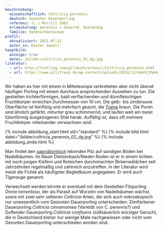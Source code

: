 ```yaml
---
beschreibung:
  wissenschaftlich: Coltricia perennis
  deutsch: Gezonter Dauerporling
  referenz: (L.) Murrill 1903
  erlaeuterung: perennis = dauernd, beständig
  familie: Hymenochaetaceae
profil:
  aktualisiert: 2021-07-21
  autor_in: Dieter Gewalt
hauptbild:
  anzeige: true
  datei: /bilder/coltricia_perennis_01_dg.jpg
literatur:
  - url: http://tintling.com/pilzbuch/arten/c/Coltricia_perennis.html
  - url: https://www.pilzfreun.de/wp-content/uploads/2014/12/Geb%C3%A4ndeter-Dauerporling.pdf
---
```

Wir haben es hier mit einem in Mitteleuropa verbreiteten aber nicht überall häufigen Porling mit einem durchaus ansprechenden Aussehen zu tun. Die gestielten trichterförmigen, bald verflachenden und dünnfleischigen Fruchtkörper erreichen Durchmesser von 10 cm. Die gelb- bis zimtbraune Oberfläche ist feinfilzig und mehrfach gezont, die [Trama](Trama "Glossar") braun. Die Poren sind ähnlich gefärbt, mitunter grau schimmernd, und laufen weit am meist tütenförmig ausgezogenen Stiel herab. Auffällig ist, dass oft mehrere Fruchtkörper miteinander verwachsen sind.

{% include abbildung_start.html stil="standard" %}
{% include bild.html datei="/bilder/coltricia_perennis_02_dg.jpg" %}
{% include abbildung_ende.html %}

Man findet den [saprobiontisch](saprobiontisch "Glossar") lebenden Pilz auf sandigen Böden bei Nadelbäumen. Im Raum Dietzenbach/Nieder-Roden ist er in einem lichten mit noch jungen Kiefern und Roteichen durchmischten Birkenwäldchen seit Jahrzehnten regelmäßig und zahlreich anzutreffen. In der Literatur wird meist die Fichte als häufigster Begleitbaum angegeben. Er wird auch *Tigerauge* genannt.

Verwechselt werden könnte er eventuell mit dem Gestielten Filzporling *Onnia tomentosa*, der als Parasit auf  Wurzeln von Nadelbäumen wächst, sowie mit zwei sehr seltenen *Coltricia*-Arten, die sich auch mikroskopisch nur unwesentlich vom Gezonten Dauerporling unterscheiden: Zimtfarbener Dauerporling *Coltricia cinnamomea* (Varietät von C. perennis?) und Duftender Dauerporling *Coltricia confluens* (süßsäuerlich würziger Geruch), die in Deutschland bisher nur wenige Male nachgewiesen oder nicht vom Gezonten Dauerporling unterschieden worden sind.
